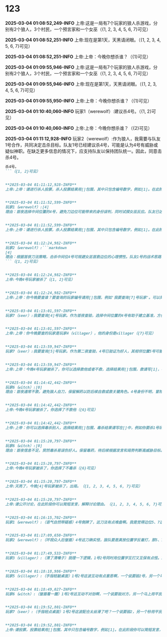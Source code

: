 # 123

**2025-03-04 01:08:52,249-INFO** 
上帝:这是一局有7个玩家的狼人杀游戏，分别有2个狼人，3个村民，一个预言家和一个女巫（{1, 2, 3, 4, 5, 6, 7}可见）


**2025-03-04 01:08:52,251-INFO** 
上帝:现在是第1天，天黑请闭眼。（{1, 2, 3, 4, 5, 6, 7}可见）


**2025-03-04 01:08:52,251-INFO** 
上帝:上帝：今晚你想杀谁？（{1}可见）


**2025-03-04 01:09:55,946-INFO** 
上帝:这是一局有7个玩家的狼人杀游戏，分别有2个狼人，3个村民，一个预言家和一个女巫（{1, 2, 3, 4, 5, 6, 7}可见）


**2025-03-04 01:09:55,946-INFO** 
上帝:现在是第1天，天黑请闭眼。（{1, 2, 3, 4, 5, 6, 7}可见）


**2025-03-04 01:09:55,950-INFO** 
上帝:上帝：今晚你想杀谁？（{1}可见）


**2025-03-04 01:10:40,060-INFO** 
玩家1（werewolf）:建议杀4号。（{1, 2}可见）


**2025-03-04 01:10:40,060-INFO** 
上帝:上帝：今晚你想杀谁？（{2}可见）


**2025-03-04 01:11:12,928-INFO** 
玩家2（werewolf）:作为狼人，我需要与队友1号合作，共同决定击杀目标。队友1号已经建议杀4号，可能是认为4号有威胁或疑似神职。在缺乏更多信息的情况下，应支持队友以保持团队统一。因此，同意击杀4号。

```markdown
杀4号。
```（{1, 2}可见）


**2025-03-04 01:11:12,928-INFO** 
上帝:上帝：请进行杀人投票，杀人投票结果用[]包围，其中只包含编号数字，例如[1]。在此阶段你可以自由发言解释杀人理由。（{1}可见）


**2025-03-04 01:11:52,599-INFO** 
玩家1（werewolf）:[4]  
理由：首夜选择中间位置的4号，避免刀边位可能带来的身份误判，同时试探女巫反应。队友已达成一致，保持团队行动统一。（{1, 2}可见）


**2025-03-04 01:11:52,599-INFO** 
上帝:上帝：请进行杀人投票，杀人投票结果用[]包围，其中只包含编号数字，例如[1]。在此阶段你可以自由发言解释杀人理由。（{2}可见）


**2025-03-04 01:12:24,982-INFO** 
玩家2（werewolf）:```markdown
[4]  
理由：根据首夜刀法策略，击杀中间位4号可规避女巫首救边位的心理惯性。队友1号的战术思路（试探银水身份、规避位置学嫌疑）具有可行性，狼队需展现高度配合性。
```（{1, 2}可见）


**2025-03-04 01:12:24,982-INFO** 
上帝:今晚4号玩家被杀了（{1, 2}可见）


**2025-03-04 01:12:24,982-INFO** 
上帝:上帝：你今晚要查谁？要查询的玩家编号请用[]包围，例如'我要查询[7]号玩家'。可以简短的给出理由。（{7}可见）


**2025-03-04 01:13:01,597-INFO** 
玩家7（seer）:我要查询[4]号玩家。作为首夜查验，选择中间位置的4号有助于建立基准，方便后续通过位置学分析阵营分布。若4号为好人，可借其可信度归票；若为狼人，则能快速确立焦点推动出局。（{7}可见）


**2025-03-04 01:13:01,597-INFO** 
上帝:上帝：你今晚要查的玩家是玩家4（villager），他的身份是villager（{7}可见）


**2025-03-04 01:13:59,947-INFO** 
玩家7（seer）:我要查询[5]号玩家。作为第二夜查验，4号已验证为好人，其相邻位置5号可能存在狼人。若5号为狼，结合位置学可锁定3、5双狼；若为好人，则排除右侧嫌疑，转向其他矛盾发言玩家。（{7}可见）


**2025-03-04 01:13:59,947-INFO** 
上帝:上帝：今晚4号玩家被杀了，你可以选择救他或者不救，选择结果用[]包围，救请写[1]，不救请写[0]，你可以简短的给出理由。另外，你今晚还有毒药，如果不救，你可以选择毒杀别人，如果不救，是否毒杀将在下一条消息中选择，本次回复无需选择，只需要回答救或者不救这一问题。（{6}可见）


**2025-03-04 01:14:42,442-INFO** 
玩家6（witch）:[0]  
理由：首夜通常不救，避免狼人自刀，保留解药以防后续自救或救关键角色。4号身份不明，冒险救可能让狼人得逞。（{6}可见）


**2025-03-04 01:14:42,442-INFO** 
上帝:今晚4号玩家被杀了，你选择了不救他（{6}可见）


**2025-03-04 01:14:42,442-INFO** 
上帝:上帝：你可以选择毒杀别人，选择结果用[]包围，毒杀结果请写在[]中，例如你要杀1号玩家，请写[1]，不毒杀请写[0]。（{6}可见）


**2025-03-04 01:15:20,797-INFO** 
玩家6（witch）:[0]  
理由：首夜信息不足，贸然毒杀易误伤好人。保留毒药，待后续根据发言和局势判断高威胁目标。（{6}可见）


**2025-03-04 01:15:20,797-INFO** 
上帝:今晚4号玩家被杀了，你选择了不毒杀（{6}可见）


**2025-03-04 01:15:20,797-INFO** 
上帝:天亮了，今晚[4]号玩家被杀了，出局。（{1, 2, 3, 4, 5, 6, 7}可见）


**2025-03-04 01:15:20,797-INFO** 
上帝:请公开讨论，在此阶段你可以简短发言，解释讨论理由。（{1, 2, 3, 4, 5, 6, 7}可见）


**2025-03-04 01:16:15,702-INFO** 
玩家1（werewolf）:（语气自然带疑惑）4号倒牌了，这刀法有点难盘啊。我是觉得边位5、7这种位置其实更容易藏身份，狼队刀中间位可能想打反心态？不过现在信息量太少，大家多聊聊票型吧，警徽流建议预言家明天可以验下2号或者6号，这两个位置发言状态感觉有点微妙。（{1, 2, 3, 4, 5, 6, 7}可见）


**2025-03-04 01:17:09,650-INFO** 
玩家2（werewolf）:（环视众人后皱眉）4号这刀确实怪，狼队要是真按位置学反着打，那5、7反而更值得注意了。刚才1号提验2号我觉得没必要，我平民视角看2号发言还没开始呢就吃验？倒是6号全程没吱声，建议预言家优先摸警徽流。女巫要是开了解药现在也该出来报银水了吧？（自然地摊开手）（{1, 2, 3, 4, 5, 6, 7}可见）


**2025-03-04 01:17:49,533-INFO** 
玩家3（villager）:（清了清嗓子）我理一下逻辑，1号2号同时用位置学互打又互保有点怪。1号刚说完要验2、6，2号立刻用“平民视角”保自己踩6，这波配合太刻意了吧？女巫没跳大概率是没救人，但狼人这时候急着带验人节奏，是不是在找抗推位？建议预言家别被位置学带跑偏，重点看谁在搅混水。（目光扫过1、2号）（{1, 2, 3, 4, 5, 6, 7}可见）


**2025-03-04 01:18:18,986-INFO** 
玩家5（villager）:（手指轻敲桌面）1号2号这波互动有点意思啊，一个说要验2号，另一个马上用“平民视角”挡验，转头就猛踩6号。3号点的配合论我听着挺在理的，狼踩狼做身份也不是没可能。至于说我5号藏身份，边位逻辑太玄学了吧？现在最该关注的明明是互保互踩的1、2号阵营，预言家要是验到查杀记得报准点，咱们好人别被带节奏。（目光扫过1号方向）（{1, 2, 3, 4, 5, 6, 7}可见）


**2025-03-04 01:18:49,027-INFO** 
玩家6（witch）:（皱眉看一圈）1号2号这互动不对劲啊，一个说要验对方，另一个马上用平民身份挡验，转头就盯着没说话的6号打。预言家真要验的话我建议从互保的人里摸，现在跟风踩沉默玩家的反而可疑。大家盘逻辑别老扯位置学，多听听谁在带节奏。（{1, 2, 3, 4, 5, 6, 7}可见）


**2025-03-04 01:19:52,801-INFO** 
玩家7（seer）:（手指轻点桌面）1号2号这波配合太丝滑了吧？一个说要验2，另一个秒用平民视角挡验，转头就猛踩不说话的人。3号5号点的在理，狼人最怕焦点落自己身上才急着带验人节奏。现在4号倒牌，边位逻辑根本不重要，重点看谁在搅混水！我建议今天全票打1号，这位置带节奏太明显，敢不敢刚着出？（{1, 2, 3, 4, 5, 6, 7}可见）


**2025-03-04 01:19:52,801-INFO** 
上帝:请投票，投票结果用[]包围，其中只包含编号数字，例如[1]。在此阶段你可以简短发言，解释投票理由。（{1, 2, 3, 4, 5, 6, 7}可见）


